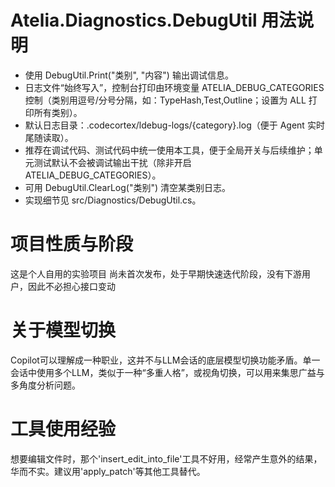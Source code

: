 
# Atelia.Diagnostics.DebugUtil 用法说明
- 使用 DebugUtil.Print("类别", "内容") 输出调试信息。
- 日志文件“始终写入”，控制台打印由环境变量 ATELIA_DEBUG_CATEGORIES 控制（类别用逗号/分号分隔，如：TypeHash,Test,Outline；设置为 ALL 打印所有类别）。
- 默认日志目录：.codecortex/ldebug-logs/{category}.log（便于 Agent 实时尾随读取）。
- 推荐在调试代码、测试代码中统一使用本工具，便于全局开关与后续维护；单元测试默认不会被调试输出干扰（除非开启 ATELIA_DEBUG_CATEGORIES）。
- 可用 DebugUtil.ClearLog("类别") 清空某类别日志。
- 实现细节见 src/Diagnostics/DebugUtil.cs。

# 项目性质与阶段
这是个人自用的实验项目
尚未首次发布，处于早期快速迭代阶段，没有下游用户，因此不必担心接口变动

# 关于模型切换
Copilot可以理解成一种职业，这并不与LLM会话的底层模型切换功能矛盾。单一会话中使用多个LLM，类似于一种“多重人格”，或视角切换，可以用来集思广益与多角度分析问题。

# 工具使用经验
想要编辑文件时，那个'insert_edit_into_file'工具不好用，经常产生意外的结果，华而不实。建议用'apply_patch'等其他工具替代。
